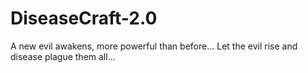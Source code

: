 # DiseaseCraft-2.0 
A new evil awakens, more powerful than before... Let the evil rise and disease plague them all...
